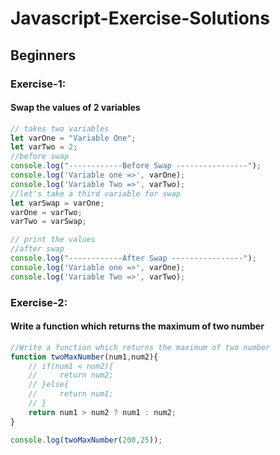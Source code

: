 # Javascript-Exercise-Solutions
## Beginners
### Exercise-1:
#### Swap the values of 2 variables
```js
// takes two variables
let varOne = "Variable One";
let varTwo = 2;
//before swap
console.log("------------Before Swap ----------------");
console.log('Variable one =>', varOne);
console.log('Variable Two =>', varTwo);
//let's take a third variable for swap
let varSwap = varOne;
varOne = varTwo;
varTwo = varSwap;

// print the values
//after swap
console.log("------------After Swap ----------------");
console.log('Variable one =>', varOne);
console.log('Variable Two =>', varTwo);
```
### Exercise-2:
#### Write a function which returns the maximum of two number
```js 
//Write a function which returns the maximum of two number
function twoMaxNumber(num1,num2){
    // if(num1 < num2){
    //     return num2;
    // }else{
    //     return num1;
    // }
    return num1 > num2 ? num1 : num2;
}

console.log(twoMaxNumber(200,25));
```

